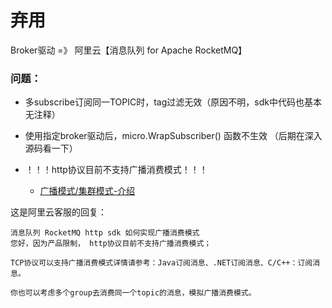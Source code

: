 # 弃用

Broker驱动 =》 阿里云【消息队列 for Apache RocketMQ】


### 问题：

- 多subscribe订阅同一TOPIC时，tag过滤无效（原因不明，sdk中代码也基本无注释）
    
- 使用指定broker驱动后，micro.WrapSubscriber() 函数不生效
（后期在深入源码看一下）


- ！！！http协议目前不支持广播消费模式！！！
    - [广播模式/集群模式-介绍](http://www.baidu.com)

这是阿里云客服的回复：

```text
消息队列 RocketMQ http sdk 如何实现广播消费模式
您好，因为产品限制， http协议目前不支持广播消费模式；

TCP协议可以支持广播消费模式详情请参考：Java订阅消息、.NET订阅消息、C/C++：订阅消息。

你也可以考虑多个group去消费同一个topic的消息，模拟广播消费模式。
```
